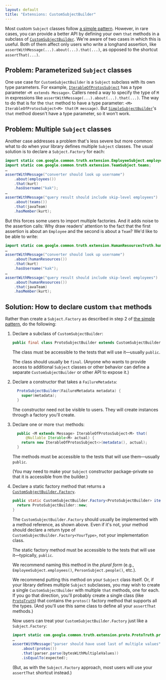 ```yaml
---
layout: default
title: "Extensions: CustomSubjectBuilder"
---
```



Most custom `Subject` classes follow [a simple pattern](extension). However, in
rare cases, you can provide a better API by defining your own `that` methods in
a subclass of [`CustomSubjectBuilder`]. We're aware of two cases in which this
is useful. Both of them affect only users who write a longhand assertion, like
`assertWithMessage(...).about(...).that(...)`, as opposed to the shortcut
`assertThat(...)`.

## Problem: Parameterized `Subject` classes

One use case for `CustomSubjectBuilder` is a `Subject` subclass with its own
type parameters. For example, [`IterableOfProtosSubject`] has a type parameter
`<M extends Message>`. Callers need a way to specify the type of `M` in
expressions like `assertWithMessage(...).about(...).that(...)`. The way to do
that is for the `that` method to have a type parameter: `<M>
IterableOfProtosSubject<M> that(M message)`. But [`SimpleSubjectBuilder`]'s
`that` method doesn't have a type parameter, so it won't work.

## Problem: Multiple `Subject` classes

Another case addresses a problem that's less severe but more common: what to do
when your library defines multiple `Subject` classes. The usual solution is to
declare a `Subject.Factory` for each:

```java
import static com.google.common.truth.extension.EmployeeSubject.employees;
import static com.google.common.truth.extension.TeamSubject.teams;
…
assertWithMessage("converter should look up username")
    .about(employees())
    .that(kurt)
    .hasUsername("kak");
…
assertWithMessage("query result should include skip-level employees")
    .about(teams())
    .that(javaTeam)
    .hasMember(kurt);
```

But this forces some users to import multiple factories. And it adds noise to
the assertion calls: Why draw readers' attention to the fact that the first
assertion is about an `Employee` and the second is about a `Team`? We'd like to
be able to write:

```java
import static com.google.common.truth.extension.HumanResourcesTruth.humanResources;
…
assertWithMessage("converter should look up username")
    .about(humanResources())
    .that(kurt)
    .hasUsername("kak");
…
assertWithMessage("query result should include skip-level employees")
    .about(humanResources())
    .that(javaTeam)
    .hasMember(kurt);
```

<!-- TODO(cpovirk): How do we feel about a multi-argument `that` method? -->

## Solution: How to declare custom `that` methods

Rather than create a `Subject.Factory` as described in step 2 of [the simple
pattern](extension), do the following:

1.  Declare a subclass of `CustomSubjectBuilder`:

    ```java
    public final class ProtoSubjectBuilder extends CustomSubjectBuilder {…}
    ```

    The class must be accessible to the tests that will use it―usually `public`.

    The class should usually be `final`. (Anyone who wants to provide access to
    additional `Subject` classes or other behavior can define a separate
    `CustomSubjectBuilder` or other API to expose it.)

    <!-- TODO(cpovirk): Would we recommend nesting this class inside a Subject
         if it built only one kind of Subject? -->

1.  Declare a constructor that takes a `FailureMetadata`:

    ```java
      ProtoSubjectBuilder(FailureMetadata metadata) {
        super(metadata);
      }
    ```

    The constructor need not be visible to users. They will create instances
    through a factory you'll create.

1.  Declare one or more `that` methods:

    ```java
      public <M extends Message> IterableOfProtosSubject<M> that(
          @Nullable Iterable<M> actual) {
        return new IterableOfProtosSubject<>(metadata(), actual);
      }
    ```

    The methods must be accessible to the tests that will use them―usually
    `public`.

    (You may need to make your `Subject` constructor package-private so that it
    is accessible from the builder.)

1.  Declare a static factory method that returns a
    [`CustomSubjectBuilder.Factory`].

    ```java
    public static CustomSubjectBuilder.Factory<ProtoSubjectBuilder> iterablesOfProtos() {
      return ProtoSubjectBuilder::new;
    }
    ```

    The `CustomSubjectBuilder.Factory` should usually be implemented with a
    method reference, as shown above. Even if it's not, your method should
    declare a return type of `CustomSubjectBuilder.Factory<YourType>`, not your
    implementation class.

    The static factory method must be accessible to the tests that will use
    it―typically, `public`.

    We recommend naming this method in the *plural form* (e.g.,
    `EmployeeSubject.employees()`, `PersonSubject.people()`, etc.).

    We recommend putting this method on your `Subject` class itself. Or, if your
    library defines multiple `Subject` subclasses, you may wish to create a
    single `CustomSubjectBuilder` with multiple `that` methods, one for each. If
    you go that direction, you'll probably create a single class (like
    [`ProtoTruth`]) that contains the `protos()` factory method that supports
    all the types. (And you'll use this same class to define all your
    `assertThat` methods.)

    Now users can treat your `CustomSubjectBuilder.Factory` just like a
    `Subject.Factory`:

    ```java
    import static com.google.common.truth.extension.proto.ProtoTruth.protos;
    …
    assertWithMessage("parser should have used last of multiple values")
        .about(protos())
        .that(parser.parse(bytesWithMultipleValues))
        .isEqualTo(expected);
    ```

    (But, as with the `Subject.Factory` approach, most users will use your
    `assertThat` shortcut instead.)

<!-- References -->

[`IterableOfProtosSubject`]:         https://google.github.io/truth/api/latest/com/google/common/truth/extensions/proto/IterableOfProtosSubject.html
[`ProtoTruth`]:         https://google.github.io/truth/api/latest/com/google/common/truth/extensions/proto/ProtoTruth.html
[`CustomSubjectBuilder`]:    https://google.github.io/truth/api/latest/com/google/common/truth/CustomSubjectBuilder.html
[`CustomSubjectBuilder.Factory`]:    https://google.github.io/truth/api/latest/com/google/common/truth/CustomSubjectBuilder.Factory.html
[`SimpleSubjectBuilder`]:    https://google.github.io/truth/api/latest/com/google/common/truth/SimpleSubjectBuilder.html

